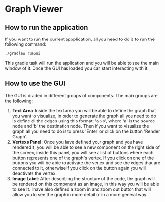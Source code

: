 # Graph Viewer
## How to run the application
If you want to run the current appplication, all you need to do is to run the following command:
```bash
./gradlew runGui
```
This gradle task will run the application and you will be able to see the main window of it. Once the GUI has loaded you can start interacting with it.

## How to use the GUI
The GUI is divided in different groups of components. The main groups are the following:
1. **Text Area**: Inside the text area you will be able to define the graph that you want to visualize, in order to generate the graph all you need to do
is define all the edges using this format: 'a->b', where 'a' is the source node and 'b' the destination node. Then if you want to visualize the graph
all you need to do is to press 'Enter' or click on the button 'Render Graph'.
2. **Vertexs Panel**: Once you have defined your graph and you have rendered it, you will be able to see a new component on the right side of the screen,
inside this panel, you will see a list of buttons where each button represents one of the graph's vertex. If you click on one of the buttons you will be
able to activate the vertex and see the edges that are connected to it, otherwise if you click on the button again you will deactivate the vertex.
3. **Image Label**: After describing the structure of the code, the graph will be rendered on this component as an image, in this way you will be able to see It.
I have also defined a zoom in and zoom out button that will allow you to see the graph in more detail or in a more general way.
